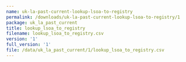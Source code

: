 ```yaml
---
name: uk-la-past-current-lookup-lsoa-to-registry
permalink: /downloads/uk-la-past-current-lookup-lsoa-to-registry/1
package: uk_la_past_current
title: lookup_lsoa_to_registry
filename: lookup_lsoa_to_registry.csv
version: '1'
full_version: '1'
file: /data/uk_la_past_current/1/lookup_lsoa_to_registry.csv
---
```

